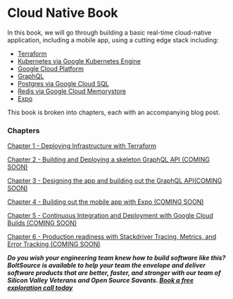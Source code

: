 # Cloud Native Book
In this book, we will go through building a basic real-time cloud-native application, including a mobile app, using a cutting edge stack including:

- [Terraform](https://www.terraform.io/)
- [Kubernetes via Google Kubernetes Engine](https://kubernetes.io/)
- [Google Cloud Platform](https://cloud.google.com/)
- [GraphQL](https://graphql.org/)
- [Postgres via Google Cloud SQL](https://www.postgresql.org/)
- [Redis via Google Cloud Memorystore](https://redis.io/)
- [Expo](https://expo.io/)

This book is broken into chapters, each with an accompanying blog post.

### Chapters
[Chapter 1 - Deploying Infrastructure with Terraform](./chapters/1.md)

[Chapter 2 - Building and Deploying a skeleton GraphQL API (COMING SOON)]()

[Chapter 3 - Designing the app and building out the GraphQL API(COMING SOON)]()

[Chapter 4 - Building out the mobile app with Expo (COMING SOON)]()

[Chapter 5 - Continuous Integration and Deployment with Google Cloud Builds (COMING SOON)]()

[Chapter 6 - Production readiness with Stackdriver Tracing, Metrics, and Error Tracking (COMING SOON)]()

***Do you wish your engineering team knew how to build software like this?  BoltSource is available to help your team the envelope and deliver software products that are better, faster, and stronger with our team of Silicon Valley Veterans and Open Source Savants.  [Book a free exploration call today](https://calendly.com/boltsource-andrew/exploration)***